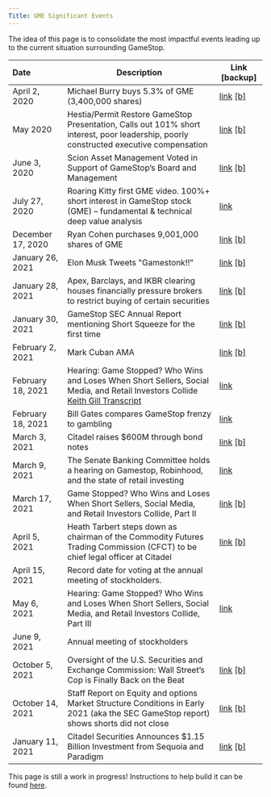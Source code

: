 ```yaml
---
Title: GME Significant Events
---
```



The idea of this page is to consolidate the most impactful events leading up to the current situation surrounding GameStop.



| Date | Description | Link [backup]
:---|---|---
| April 2, 2020 | Michael Burry buys 5.3% of GME (3,400,000 shares) | [link](https://www.sec.gov/Archives/edgar/data/1326380/000090514820000491/efc20-335_sc13d.htm) [[b]](https://archive.ph/2sJQb)
| May 2020 | Hestia/Permit Restore GameStop Presentation, Calls out 101% short interest, poor leadership, poorly constructed executive compensation | [link](https://www.sec.gov/Archives/edgar/data/1326380/000092189520001510/ex1todfan14a12166002_051920.pdf) [[b]](https://web.archive.org/web/20210122185425/https://www.sec.gov/Archives/edgar/data/1326380/000092189520001510/ex1todfan14a12166002_051920.pdf)
| June 3, 2020 | Scion Asset Management Voted in Support of GameStop’s Board and Management | [link](https://www.businesswire.com/ne9ws/home/20200603005929/en/Scion-Asset-Management-Voted-Support-GameStop%E2%80%99s-Board) [[b]](https://archive.ph/qfpeT)
| July 27, 2020 | Roaring Kitty first GME video. 100%+ short interest in GameStop stock (GME) – fundamental & technical deep value analysis | [link](https://www.youtube.com/watch?v=GZTr1-Gp74U)
| December 17, 2020 | Ryan Cohen purchases 9,001,000 shares of GME | [link](https://www.sec.gov/Archives/edgar/data/1326380/000119380520001571/e620151_sc13da-gamestop.htm) [[b]](https://archive.ph/72tNL)
| January 26, 2021 | Elon Musk Tweets "Gamestonk!!" | [link](https://twitter.com/elonmusk/status/1354174279894642703) [[b]](https://archive.ph/s9fQd)
| January 28, 2021 | Apex, Barclays, and IKBR clearing houses financially pressure brokers to restrict buying of certain securities | [link](https://www.reddit.com/r/stocks/comments/l8rhr3/weekend_gme_thread_homework_for_all_lets_stop/) [[b]](https://archive.ph/Ztpvi)
| January 30, 2021 | GameStop SEC Annual Report mentioning Short Squeeze for the first time | [link](https://www.sec.gov/Archives/edgar/data/0001326380/000132638021000032/gme-20210130.htm#i3ad65c8584a445ee94e4314f67ce616c_16) [[b]](https://archive.ph/F7f8S)
| February 2, 2021 | Mark Cuban AMA | [link](https://www.reddit.com/r/wallstreetbets/comments/lawubt/hey_everyone_its_mark_cuban_jumping_on_to_do_an/) [[b]](https://archive.ph/KNY0F)
| February 18, 2021 | Hearing: Game Stopped? Who Wins and Loses When Short Sellers, Social Media, and Retail Investors Collide [Keith Gill Transcript](https://docs.house.gov/meetings/BA/BA00/20210218/111207/HHRG-117-BA00-Wstate-GillK-20210218.pdf) | [link](https://youtu.be/RfEuNHVPc_k)
| February 18, 2021 | Bill Gates compares GameStop frenzy to gambling | [link](https://www.youtube.com/watch?v=PVBdyYynDNE)
| March 3, 2021 | Citadel raises $600M through bond notes | [link](https://www.spglobal.com/marketintelligence/en/news-insights/latest-news-headlines/hg-bonds-citadel-finance-places-600m-of-notes-in-bond-market-debut-terms-62989441) [[b]](https://archive.ph/M2jGR)
| March 9, 2021 | The Senate Banking Committee holds a hearing on Gamestop, Robinhood, and the state of retail investing | [link](https://www.youtube.com/watch?v=fYxKSMlzMlw)
| March 17, 2021 | Game Stopped? Who Wins and Loses When Short Sellers, Social Media, and Retail Investors Collide, Part II | [link](https://www.youtube.com/watch?v=imRzHXRq80I) [[b]](https://web.archive.org/web/20220106031752/https://www.youtube.com/watch?v=imRzHXRq80I)
| April 5, 2021 | Heath Tarbert steps down as chairman of the Commodity Futures Trading Commission (CFCT) to be chief legal officer at Citadel | [link](https://www.complianceweek.com/grc-appointments/ex-cftc-chair-heath-tarbert-joins-citadel-as-chief-legal-officer/30222.article) [[b]](https://archive.ph/TqJjm)
| April 15, 2021 | Record date for voting at the annual meeting of stockholders.
| May 6, 2021 | Hearing: Game Stopped? Who Wins and Loses When Short Sellers, Social Media, and Retail Investors Collide, Part III | [link](https://youtu.be/vX2X8xxHEns)
| June 9, 2021 | Annual meeting of stockholders
| October 5, 2021 | Oversight of the U.S. Securities and Exchange Commission: Wall Street’s Cop is Finally Back on the Beat | [link](https://youtu.be/9CL5WfevHjI) [[b]](https://web.archive.org/web/20211004083845/https://www.youtube.com/watch?v=9CL5WfevHjI)
| October 14, 2021 | Staff Report on Equity and options Market Structure Conditions in Early 2021 (aka the SEC GameStop report) shows shorts did not close | [link](https://www.sec.gov/files/staff-report-equity-options-market-struction-conditions-early-2021.pdf) [[b]](https://archive.ph/PyMfa)
| January 11, 2021 | Citadel Securities Announces $1.15 Billion Investment from Sequoia and Paradigm | [link](https://www.citadelsecurities.com/news/citadel-securities-announces-1-15-billion-investment-from-sequoia-and-paradigm/) [[b]](https://archive.ph/XpUIM)

This page is still a work in progress! Instructions to help build it can be found [here](/help_build_econiverse/).
